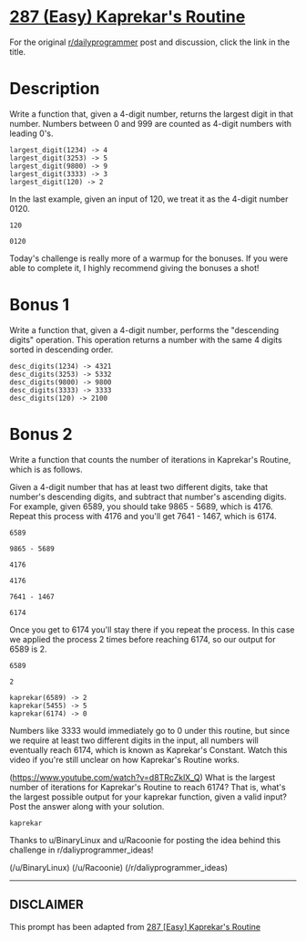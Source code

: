 # [287 (Easy) Kaprekar's Routine](https://www.reddit.com/r/dailyprogrammer/comments/56tbds/20161010_challenge_287_easy_kaprekars_routine/)

For the original [r/dailyprogrammer](https://www.reddit.com/r/dailyprogrammer/) post and discussion, click the link in the title.

# Description
Write a function that, given a 4-digit number, returns the largest digit in that number. Numbers between 0 and 999 are counted as 4-digit numbers with leading 0's.


```
largest_digit(1234) -> 4
largest_digit(3253) -> 5
largest_digit(9800) -> 9
largest_digit(3333) -> 3
largest_digit(120) -> 2
```
In the last example, given an input of 120, we treat it as the 4-digit number 0120.


```
120
```

```
0120
```
Today's challenge is really more of a warmup for the bonuses. If you were able to complete it, I highly recommend giving the bonuses a shot!

# Bonus 1
Write a function that, given a 4-digit number, performs the "descending digits" operation. This operation returns a number with the same 4 digits sorted in descending order.


```
desc_digits(1234) -> 4321
desc_digits(3253) -> 5332
desc_digits(9800) -> 9800
desc_digits(3333) -> 3333
desc_digits(120) -> 2100
```
# Bonus 2
Write a function that counts the number of iterations in Kaprekar's Routine, which is as follows.

Given a 4-digit number that has at least two different digits, take that number's descending digits, and subtract that number's ascending digits. For example, given 6589, you should take 9865 - 5689, which is 4176. Repeat this process with 4176 and you'll get 7641 - 1467, which is 6174.


```
6589
```

```
9865 - 5689
```

```
4176
```

```
4176
```

```
7641 - 1467
```

```
6174
```
Once you get to 6174 you'll stay there if you repeat the process. In this case we applied the process 2 times before reaching 6174, so our output for 6589 is 2.


```
6589
```

```
2
```

```
kaprekar(6589) -> 2
kaprekar(5455) -> 5
kaprekar(6174) -> 0
```
Numbers like 3333 would immediately go to 0 under this routine, but since we require at least two different digits in the input, all numbers will eventually reach 6174, which is known as Kaprekar's Constant. Watch this video if you're still unclear on how Kaprekar's Routine works.

(https://www.youtube.com/watch?v=d8TRcZklX_Q)
What is the largest number of iterations for Kaprekar's Routine to reach 6174? That is, what's the largest possible output for your kaprekar function, given a valid input? Post the answer along with your solution.


```
kaprekar
```
Thanks to u/BinaryLinux and u/Racoonie for posting the idea behind this challenge in r/daliyprogrammer_ideas!

(/u/BinaryLinux)
(/u/Racoonie)
(/r/daliyprogrammer_ideas)

----
## **DISCLAIMER**
This prompt has been adapted from [287 [Easy] Kaprekar's Routine](https://www.reddit.com/r/dailyprogrammer/comments/56tbds/20161010_challenge_287_easy_kaprekars_routine/
)
